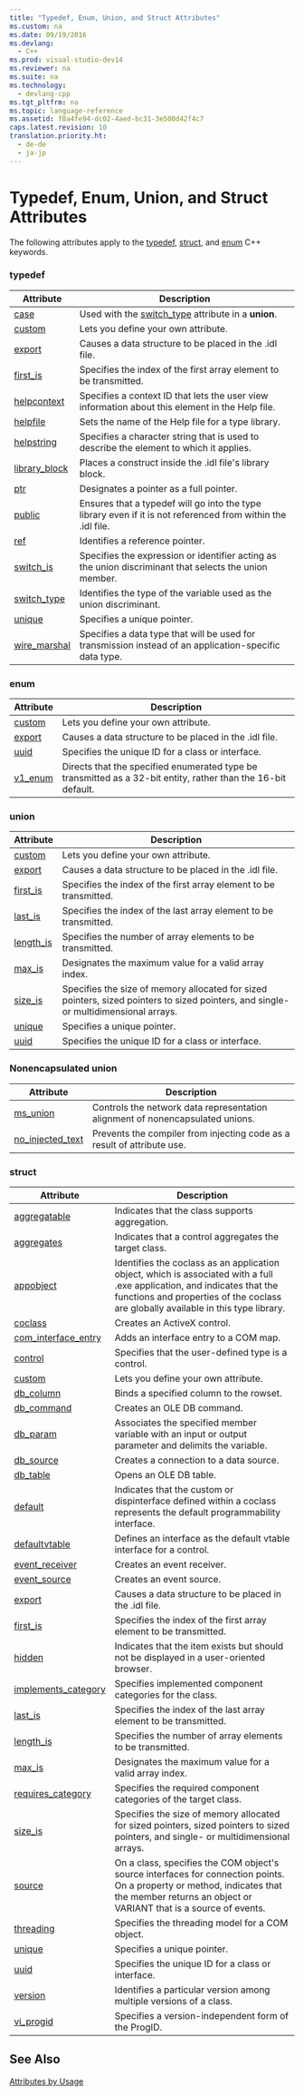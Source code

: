 ```yaml
---
title: "Typedef, Enum, Union, and Struct Attributes"
ms.custom: na
ms.date: 09/19/2016
ms.devlang: 
  - C++
ms.prod: visual-studio-dev14
ms.reviewer: na
ms.suite: na
ms.technology: 
  - devlang-cpp
ms.tgt_pltfrm: na
ms.topic: language-reference
ms.assetid: f8a4fe94-dc02-4aed-bc31-3e500d42f4c7
caps.latest.revision: 10
translation.priority.ht: 
  - de-de
  - ja-jp
---
```

# Typedef, Enum, Union, and Struct Attributes
The following attributes apply to the [typedef](assetId:///cc96cf26-ba93-4179-951e-695d1f5fdcf1), [struct](../vs140/struct--C---.md), and [enum](../vs140/Enumerations--C---.md) C++ keywords.  
  
### typedef  
  
|Attribute|Description|  
|---------------|-----------------|  
|[case](../vs140/case--C---.md)|Used with the [switch_type](../vs140/switch_type.md) attribute in a **union**.|  
|[custom](../vs140/custom--C---.md)|Lets you define your own attribute.|  
|[export](../vs140/export.md)|Causes a data structure to be placed in the .idl file.|  
|[first_is](../vs140/first_is.md)|Specifies the index of the first array element to be transmitted.|  
|[helpcontext](../vs140/helpcontext.md)|Specifies a context ID that lets the user view information about this element in the Help file.|  
|[helpfile](../vs140/helpfile.md)|Sets the name of the Help file for a type library.|  
|[helpstring](../vs140/helpstring.md)|Specifies a character string that is used to describe the element to which it applies.|  
|[library_block](../vs140/library_block.md)|Places a construct inside the .idl file's library block.|  
|[ptr](../vs140/ptr.md)|Designates a pointer as a full pointer.|  
|[public](../vs140/public--C---Attributes-.md)|Ensures that a typedef will go into the type library even if it is not referenced from within the .idl file.|  
|[ref](../vs140/ref--C---.md)|Identifies a reference pointer.|  
|[switch_is](../vs140/switch_is.md)|Specifies the expression or identifier acting as the union discriminant that selects the union member.|  
|[switch_type](../vs140/switch_type.md)|Identifies the type of the variable used as the union discriminant.|  
|[unique](../vs140/unique--C---.md)|Specifies a unique pointer.|  
|[wire_marshal](../vs140/wire_marshal.md)|Specifies a data type that will be used for transmission instead of an application-specific data type.|  
  
### enum  
  
|Attribute|Description|  
|---------------|-----------------|  
|[custom](../vs140/custom--C---.md)|Lets you define your own attribute.|  
|[export](../vs140/export.md)|Causes a data structure to be placed in the .idl file.|  
|[uuid](../vs140/uuid--C---Attributes-.md)|Specifies the unique ID for a class or interface.|  
|[v1_enum](../vs140/v1_enum.md)|Directs that the specified enumerated type be transmitted as a 32-bit entity, rather than the 16-bit default.|  
  
### union  
  
|Attribute|Description|  
|---------------|-----------------|  
|[custom](../vs140/custom--C---.md)|Lets you define your own attribute.|  
|[export](../vs140/export.md)|Causes a data structure to be placed in the .idl file.|  
|[first_is](../vs140/first_is.md)|Specifies the index of the first array element to be transmitted.|  
|[last_is](../vs140/last_is.md)|Specifies the index of the last array element to be transmitted.|  
|[length_is](../vs140/length_is.md)|Specifies the number of array elements to be transmitted.|  
|[max_is](../vs140/max_is.md)|Designates the maximum value for a valid array index.|  
|[size_is](../vs140/size_is.md)|Specifies the size of memory allocated for sized pointers, sized pointers to sized pointers, and single- or multidimensional arrays.|  
|[unique](../vs140/unique--C---.md)|Specifies a unique pointer.|  
|[uuid](../vs140/uuid--C---Attributes-.md)|Specifies the unique ID for a class or interface.|  
  
### Nonencapsulated union  
  
|Attribute|Description|  
|---------------|-----------------|  
|[ms_union](../vs140/ms_union.md)|Controls the network data representation alignment of nonencapsulated unions.|  
|[no_injected_text](../vs140/no_injected_text.md)|Prevents the compiler from injecting code as a result of attribute use.|  
  
### struct  
  
|Attribute|Description|  
|---------------|-----------------|  
|[aggregatable](../vs140/aggregatable.md)|Indicates that the class supports aggregation.|  
|[aggregates](../vs140/aggregates.md)|Indicates that a control aggregates the target class.|  
|[appobject](../vs140/appobject.md)|Identifies the coclass as an application object, which is associated with a full .exe application, and indicates that the functions and properties of the coclass are globally available in this type library.|  
|[coclass](../vs140/coclass.md)|Creates an ActiveX control.|  
|[com_interface_entry](../vs140/com_interface_entry--C---.md)|Adds an interface entry to a COM map.|  
|[control](../vs140/control.md)|Specifies that the user-defined type is a control.|  
|[custom](../vs140/custom--C---.md)|Lets you define your own attribute.|  
|[db_column](../vs140/db_column.md)|Binds a specified column to the rowset.|  
|[db_command](../vs140/db_command.md)|Creates an OLE DB command.|  
|[db_param](../vs140/db_param.md)|Associates the specified member variable with an input or output parameter and delimits the variable.|  
|[db_source](../vs140/db_source.md)|Creates a connection to a data source.|  
|[db_table](../vs140/db_table.md)|Opens an OLE DB table.|  
|[default](../vs140/default--C---.md)|Indicates that the custom or dispinterface defined within a coclass represents the default programmability interface.|  
|[defaultvtable](../vs140/defaultvtable.md)|Defines an interface as the default vtable interface for a control.|  
|[event_receiver](../vs140/event_receiver.md)|Creates an event receiver.|  
|[event_source](../vs140/event_source.md)|Creates an event source.|  
|[export](../vs140/export.md)|Causes a data structure to be placed in the .idl file.|  
|[first_is](../vs140/first_is.md)|Specifies the index of the first array element to be transmitted.|  
|[hidden](../vs140/hidden.md)|Indicates that the item exists but should not be displayed in a user-oriented browser.|  
|[implements_category](../vs140/implements_category.md)|Specifies implemented component categories for the class.|  
|[last_is](../vs140/last_is.md)|Specifies the index of the last array element to be transmitted.|  
|[length_is](../vs140/length_is.md)|Specifies the number of array elements to be transmitted.|  
|[max_is](../vs140/max_is.md)|Designates the maximum value for a valid array index.|  
|[requires_category](../vs140/requires_category.md)|Specifies the required component categories of the target class.|  
|[size_is](../vs140/size_is.md)|Specifies the size of memory allocated for sized pointers, sized pointers to sized pointers, and single- or multidimensional arrays.|  
|[source](../vs140/source--C---.md)|On a class, specifies the COM object's source interfaces for connection points. On a property or method, indicates that the member returns an object or VARIANT that is a source of events.|  
|[threading](../vs140/threading--C---.md)|Specifies the threading model for a COM object.|  
|[unique](../vs140/unique--C---.md)|Specifies a unique pointer.|  
|[uuid](../vs140/uuid--C---Attributes-.md)|Specifies the unique ID for a class or interface.|  
|[version](../vs140/version--C---.md)|Identifies a particular version among multiple versions of a class.|  
|[vi_progid](../vs140/vi_progid.md)|Specifies a version-independent form of the ProgID.|  
  
## See Also  
 [Attributes by Usage](../vs140/Attributes-by-Usage.md)